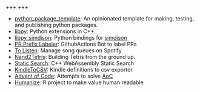 +++
+++

- [python_package_template](https://github.com/gerrymanoim/python_package_template): An opinionated template for making, testing, and publishing python packages.
- [libpy](https://github.com/quantopian/libpy): Python extensions in C++
- [libpy_simdjson](https://github.com/gerrymanoim/libpy_simdjson): Python bindings for [simdjson](https://github.com/simdjson/simdjson/)
- [PR Prefix Labeler](https://github.com/gerrymanoim/pr-prefix-labeler): GithubActions Bot to label PRs
- [To Listen](https://github.com/gerrymanoim/to-listen): Manage song queues on Spotify
- [Nand2Tetris](https://github.com/gerrymanoim/nand2tetris): Building Tetris from the ground up.
- [Static Search](https://github.com/gerrymanoim/static-searcher): C++ WebAssembly Static Search
- [KindleToCSV](https://github.com/gerrymanoim/kindletocsv): Kindle definitions to csv exporter
- [Advent of Code](https://github.com/gerrymanoim/advent_of_code): Attempts to solve [AoC](https://adventofcode.com/)
- [Humanize](https://github.com/gerrymanoim/humanize): R project to make value human readable

